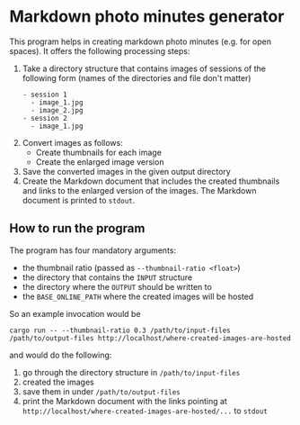 # Markdown photo minutes generator

This program helps in creating markdown photo minutes (e.g. for open spaces).
It offers the following processing steps:

1. Take a directory structure that contains images of sessions
   of the following form (names of the directories and file don't matter)
   ```
   - session 1
     - image_1.jpg
     - image_2.jpg
   - session 2
     - image_1.jpg
   ```
2. Convert images as follows:
    * Create thumbnails for each image
    * Create the enlarged image version
3. Save the converted images in the given output directory
4. Create the Markdown document that includes the created thumbnails
   and links to the enlarged version of the images.
   The Markdown document is printed to `stdout`.

## How to run the program

The program has four mandatory arguments:

* the thumbnail ratio (passed as `--thumbnail-ratio <float>`)
* the directory that contains the `INPUT` structure
* the directory where the `OUTPUT` should be written to
* the `BASE_ONLINE_PATH` where the created images will be hosted

So an example invocation would be

```shell
cargo run -- --thumbnail-ratio 0.3 /path/to/input-files /path/to/output-files http://localhost/where-created-images-are-hosted
```

and would do the following:

1. go through the directory structure in `/path/to/input-files`
2. created the images
3. save them in under `/path/to/output-files`
4. print the Markdown document with the links pointing at
   `http://localhost/where-created-images-are-hosted/...` to `stdout`